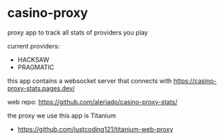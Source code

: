 
# casino-proxy

proxy app to track all stats of providers you play

current providers:
- HACKSAW
- PRAGMATIC

this app contains a websocket server that connects with https://casino-proxy-stats.pages.dev/

web repo: https://github.com/aleriado/casino-proxy-stats/

the proxy we use this app is Titanium
- https://github.com/justcoding121/titanium-web-proxy
